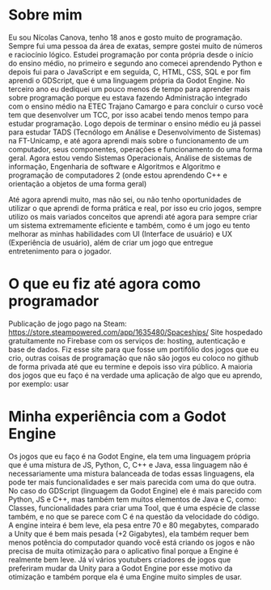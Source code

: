 # Sobre mim
Eu sou Nícolas Canova, tenho 18 anos e gosto muito de programação. Sempre fui uma pessoa da área de exatas, sempre gostei muito de números e raciocínio lógico.
Estudei programação por conta própria desde o início do ensino médio, no primeiro e segundo ano comecei aprendendo Python e depois fui para o JavaScript e em seguida, C, HTML, CSS, SQL e por fim aprendi o GDScript, que é uma linguagem própria da Godot Engine. No terceiro ano eu dediquei um pouco menos de tempo para aprender mais sobre programação porque eu estava fazendo Administração integrado com o ensino médio na ETEC Trajano Camargo e para concluir o curso você tem que desenvolver um TCC, por isso acabei tendo menos tempo para estudar programação.
Logo depois de terminar o ensino médio eu já passei para estudar TADS (Tecnólogo em Análise e Desenvolvimento de Sistemas) na FT-Unicamp, e até agora aprendi mais sobre o funcionamento de um computador, seus componentes, operações e funcionamento do uma forma geral. Agora estou vendo Sistemas Operacionais, Análise de sistemas de informação, Engenharia de software e Algoritmos e Algoritmo e programação de computadores 2 (onde estou aprendendo C++ e orientação a objetos de uma forma geral)

Até agora aprendi muito, mas não sei, ou não tenho oportunidades de utilizar o que aprendi de forma prática e real, por isso eu crio jogos, sempre utilizo os mais variados conceitos que aprendi até agora para sempre criar um sistema extremamente eficiente e também, como é um jogo eu tento melhorar as minhas habilidades com UI (Interface de usuário) e UX (Experiência de usuário), além de criar um jogo que entregue entretenimento para o jogador.

# O que eu fiz até agora como programador
Publicação de jogo pago na Steam: https://store.steampowered.com/app/1635480/Spaceships/
Site hospedado gratuitamente no Firebase com os serviços de: hosting, autenticação e base de dados.
Fiz esse site para que fosse um portifólio dos jogos que eu crio, outras coisas de programação que não são jogos eu coloco no github de forma privada até que eu termine e depois isso vira público.
A maioria dos jogos que eu faço é na verdade uma aplicação de algo que eu aprendo, por exemplo: usar

# Minha experiência com a Godot Engine
Os jogos que eu faço é na Godot Engine, ela tem uma linguagem própria que é uma mistura de JS, Python, C, C++ e Java, essa linguagem não é necessariamente uma mistura balanceada de todas essas linguagens, ela pode ter mais funcionalidades e ser mais parecida com uma do que outra. No caso do GDScript (linguagem da Godot Engine) ele é mais parecido com Python, JS e C++, mas também tem muitos elementos de Java e C, como: Classes, funcionalidades para criar uma Tool, que é uma espécie de classe também, e no que se parece com C é na questão da velocidade do código. A engine inteira é bem leve, ela pesa entre 70 e 80 megabytes, comparado a Unity que é bem mais pesada (+2 Gigabytes), ela também requer bem menos potência do computador quando você está criando os jogos e não precisa de muita otimização para o aplicativo final porque a Engine é realmente bem leve. Já ví vários youtubers criadores de jogos que preferiram mudar da Unity para a Godot Engine por esse motivo da otimização e também porque ela é uma Engine muito simples de usar.
